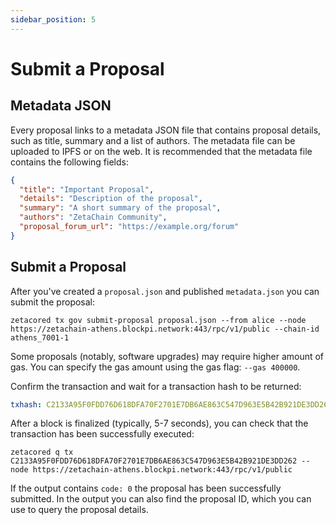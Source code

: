 ```yaml
---
sidebar_position: 5
---
```


# Submit a Proposal

## Metadata JSON

Every proposal links to a metadata JSON file that contains proposal details,
such as title, summary and a list of authors. The metadata file can be uploaded
to IPFS or on the web. It is recommended that the metadata file contains the
following fields:

```json title="metadata.json"
{
  "title": "Important Proposal",
  "details": "Description of the proposal",
  "summary": "A short summary of the proposal",
  "authors": "ZetaChain Community",
  "proposal_forum_url": "https://example.org/forum"
}
```

## Submit a Proposal

After you've created a `proposal.json` and published `metadata.json` you can
submit the proposal:

```
zetacored tx gov submit-proposal proposal.json --from alice --node https://zetachain-athens.blockpi.network:443/rpc/v1/public --chain-id athens_7001-1
```

Some proposals (notably, software upgrades) may require higher amount of gas.
You can specify the gas amount using the gas flag: `--gas 400000`.

Confirm the transaction and wait for a transaction hash to be returned:

```yaml
txhash: C2133A95F0FDD76D618DFA70F2701E7DB6AE863C547D963E5B42B921DE3DD262
```

After a block is finalized (typically, 5-7 seconds), you can check that the
transaction has been successfully executed:

```
zetacored q tx C2133A95F0FDD76D618DFA70F2701E7DB6AE863C547D963E5B42B921DE3DD262 --node https://zetachain-athens.blockpi.network:443/rpc/v1/public
```

If the output contains `code: 0` the proposal has been successfully submitted.
In the output you can also find the proposal ID, which you can use to query the
proposal details.
